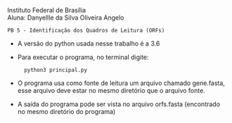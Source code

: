 Instituto Federal de Brasília<br>
Aluna: Danyellle da Silva Oliveira Angelo

	PB 5 - Identificação dos Quadros de Leitura (ORFs)

* A versão do python usada nesse trabalho é a 3.6

* Para executar o programa, no terminal digite:

		python3 principal.py

* O programa usa como fonte de leitura um arquivo chamado gene.fasta, esse arquivo deve estar no mesmo diretório que o arquivo fonte. 

* A saída do programa pode ser vista no arquivo orfs.fasta (encontrado no mesmo diretório do programa)